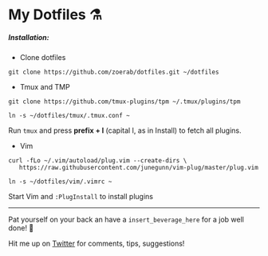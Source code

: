 # My Dotfiles ⚗

##### Installation:

* Clone dotfiles
```
git clone https://github.com/zoerab/dotfiles.git ~/dotfiles
```
* Tmux and TMP
```
git clone https://github.com/tmux-plugins/tpm ~/.tmux/plugins/tpm
```
```
ln -s ~/dotfiles/tmux/.tmux.conf ~
```
Run `tmux` and press **prefix + I** (capital I, as in Install) to fetch all plugins.

* Vim
```
curl -fLo ~/.vim/autoload/plug.vim --create-dirs \
   https://raw.githubusercontent.com/junegunn/vim-plug/master/plug.vim
```
```
ln -s ~/dotfiles/vim/.vimrc ~
```
Start Vim and `:PlugInstall` to install plugins

---

Pat yourself on your back an have a `insert_beverage_here` for a job well done! 🍻

Hit me up on [Twitter](https://twitter.com/zoerab) for comments, tips, suggestions!
